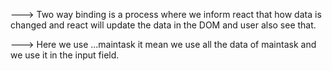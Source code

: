 <!-- here i learn two way binding in react js -->

---> Two way binding is a process where we inform react that how data is changed and react will update the data in the DOM and user also see that.

---> Here we use ...maintask it mean we use all the data of maintask and we use it in the input field.
<!-- in simple words maintask when we fetch then we don't want to override the pervious task and show latest that's why we use ...maintask. -->

